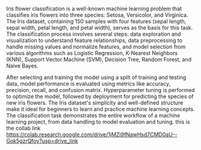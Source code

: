 Iris flower classification is a well-known machine learning problem that classifies iris flowers into three species: Setosa, Versicolor, and Virginica. 
The Iris dataset, containing 150 samples with four features (sepal length, sepal width, petal length, and petal width), serves as the basis for this task. 
The classification process involves several steps: data exploration and visualization to understand feature relationships, data preprocessing to handle missing 
values and normalize features, and model selection from various algorithms such as Logistic Regression, K-Nearest Neighbors (KNN), Support Vector Machine (SVM),
Decision Tree, Random Forest, and Naive Bayes.

After selecting and training the model using a split of training and testing data, model performance is evaluated using metrics like accuracy, precision, recall, 
and confusion matrix. Hyperparameter tuning is performed to optimize the model, followed by deployment for predicting the species of new iris flowers. 
The Iris dataset's simplicity and well-defined structure make it ideal for beginners to learn and practice machine learning concepts. 
The classification task demonstrates the entire workflow of a machine learning project, from data handling to model evaluation and tuning.
this is the collab link 
https://colab.research.google.com/drive/1jMZj9fNawHsd7CMD0aU--Gok5gzrQfoy?usp=drive_link
